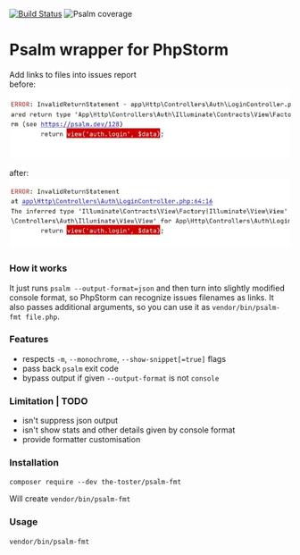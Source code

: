 [![Build Status](https://travis-ci.com/the-toster/psalm-fmt.svg?branch=master)](https://travis-ci.com/the-toster/psalm-fmt)
![Psalm coverage](https://shepherd.dev/github/the-toster/psalm-fmt/coverage.svg)

# Psalm wrapper for PhpStorm
Add links to files into issues report  
before:  
![before](docs/that_one.jpg)
  
after:  
![after](docs/becomes_to.jpg)
### How it works
It just runs `psalm --output-format=json` and then turn into slightly modified console format, so PhpStorm can recognize issues filenames as links. 
It also passes additional arguments, so you can use it as `vendor/bin/psalm-fmt file.php`.

### Features
- respects `-m`, `--monochrome`, `--show-snippet[=true]` flags
- pass back `psalm` exit code
- bypass output if given `--output-format` is not `console` 

### Limitation | TODO
- isn't suppress json output
- isn't show stats and other details given by console format
- provide formatter customisation

### Installation
```shell script
composer require --dev the-toster/psalm-fmt
```
Will create `vendor/bin/psalm-fmt`

### Usage
```shell script
vendor/bin/psalm-fmt
```
